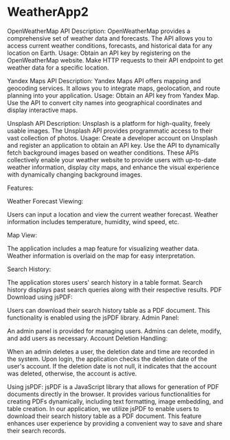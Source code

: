 # WeatherApp2
OpenWeatherMap API
Description: OpenWeatherMap provides a comprehensive set of weather data and forecasts. The API allows you to access current weather conditions, forecasts, and historical data for any location on Earth. Usage: Obtain an API key by registering on the OpenWeatherMap website. Make HTTP requests to their API endpoint to get weather data for a specific location.

Yandex Maps API
Description: Yandex Maps API offers mapping and geocoding services. It allows you to integrate maps, geolocation, and route planning into your application. Usage: Obtain an API key from Yandex Map. Use the API to convert city names into geographical coordinates and display interactive maps.

Unsplash API
Description: Unsplash is a platform for high-quality, freely usable images. The Unsplash API provides programmatic access to their vast collection of photos. Usage: Create a developer account on Unsplash and register an application to obtain an API key. Use the API to dynamically fetch background images based on weather conditions. These APIs collectively enable your weather website to provide users with up-to-date weather information, display city maps, and enhance the visual experience with dynamically changing background images.

Features:

Weather Forecast Viewing:

Users can input a location and view the current weather forecast.
Weather information includes temperature, humidity, wind speed, etc.

Map View:

The application includes a map feature for visualizing weather data.
Weather information is overlaid on the map for easy interpretation.

Search History:

The application stores users' search history in a table format.
Search history displays past search queries along with their respective results.
PDF Download using jsPDF:

Users can download their search history table as a PDF document.
This functionality is enabled using the jsPDF library.
Admin Panel:

An admin panel is provided for managing users.
Admins can delete, modify, and add users as necessary.
Account Deletion Handling:

When an admin deletes a user, the deletion date and time are recorded in the system.
Upon login, the application checks the deletion date of the user's account.
If the deletion date is not null, it indicates that the account was deleted, otherwise, the account is active.

Using jsPDF:
jsPDF is a JavaScript library that allows for generation of PDF documents directly in the browser. It provides various functionalities for creating PDFs dynamically, including text formatting, image embedding, and table creation. In our application, we utilize jsPDF to enable users to download their search history table as a PDF document. This feature enhances user experience by providing a convenient way to save and share their search records.
<script src="https://cdnjs.cloudflare.com/ajax/libs/jspdf/1.5.3/jspdf.min.js"></script>
<script src="https://cdnjs.cloudflare.com/ajax/libs/jspdf-autotable/3.2.3/jspdf.plugin.autotable.min.js"></script>



